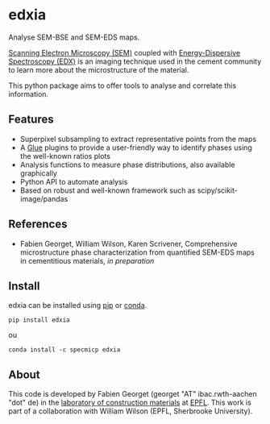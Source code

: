 # edxia

Analyse SEM-BSE and SEM-EDS maps.

[Scanning Electron Microscopy (SEM)](https://en.wikipedia.org/wiki/Scanning_electron_microscope "Wikipedia link") coupled with [Energy-Dispersive Spectroscopy (EDX)](https://en.wikipedia.org/wiki/Energy-dispersive_X-ray_spectroscopy "wikipedia link") is an imaging technique used in the cement community to learn more about the microstructure of the material.

This python package aims to offer tools to analyse and correlate this information.

## Features

- Superpixel subsampling to extract representative points from the maps
- A [Glue](http://glueviz.org/)  plugins to provide a user-friendly way to identify phases using the well-known ratios plots
- Analysis functions to measure phase distributions, also available graphically
- Python API to automate analysis
- Based on robust and well-known framework such as scipy/scikit-image/pandas

## References

- Fabien Georget, William Wilson, Karen Scrivener, Comprehensive microstructure phase characterization from quantified SEM-EDS maps in cementitious materials, *in preparation*


## Install

edxia can be installed using [pip](https://pip.pypa.io/en/stable/) or [conda](https://www.anaconda.com/distribution). 

    pip install edxia

ou

    conda install -c specmicp edxia
    
## About

This code is developed by Fabien Georget (georget "AT" ibac.rwth-aachen "dot" de)  in the [laboratory of construction materials](https://lmc.epfl.ch/) at [EPFL](https://epfl.ch). This work is part of a collaboration with William Wilson (EPFL, Sherbrooke University). 
